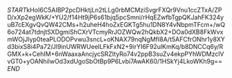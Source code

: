 $START$kHoI6C5AIBP2pcDHktjLn2tLLg0rbMCMziSvgrFXQr9Vnu1ccZTxA/ZPD/xXp2egWkK/+YU2/f14Ht9jP6s61bjq5pcSmni/rHqEZwfbTgpQKJahFK324yuB7cEXgvQvQW42CMs+h2uheH4hoZxEGKTg5hu1DN8Y4vNbpmTFcm+/wQ6o724at7tdnjtSXDgmiShCXrVTcmyRrJOZWQw2hQkbX2+DOa0dXB8FkWvxmWOjJIyp0teaPLODOPvwu3sncL+oKNAX79nqNgMfI8A/t5AFCfrONhr1y8XYd3bixS8i4Pa72/Jl9inUWRWUeelLFkFxN2+9irYI6F92ulKmKq/b8DNCCq6y/RGMX+k+CehIM+6nWaaxaAncjycSRZItyRo74v2ppB3suZv4ekpPYhWDMzclVvGT0+yOANhilwOd3xdUgoSbOtBp9P6Lvbi7AwAK60/1HSkYj4LkoWKh9g==$END$